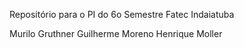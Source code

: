Repositório para o PI do 6o Semestre Fatec Indaiatuba

Murilo Gruthner
Guilherme Moreno
Henrique Moller
